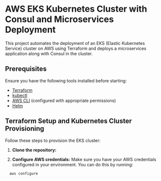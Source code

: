 # AWS EKS Kubernetes Cluster with Consul and Microservices Deployment

This project automates the deployment of an EKS (Elastic Kubernetes Service) cluster on AWS using Terraform and deploys a microservices application along with Consul in the cluster.

## Prerequisites

Ensure you have the following tools installed before starting:

- [Terraform](https://www.terraform.io/downloads.html)
- [kubectl](https://kubernetes.io/docs/tasks/tools/)
- [AWS CLI](https://aws.amazon.com/cli/) (configured with appropriate permissions)
- [Helm](https://helm.sh/docs/intro/install/)

## Terraform Setup and Kubernetes Cluster Provisioning

Follow these steps to provision the EKS cluster:

1. **Clone the repository:**

2. **Configure AWS credentials:**
   Make sure you have your AWS credentials configured in your environment. You can do this by running:

```bash
  aws configure
```

